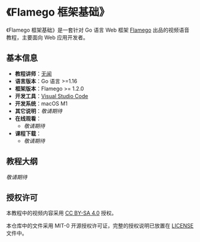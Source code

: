 # 《Flamego 框架基础》

《Flamego 框架基础》是一套针对 Go 语言 Web 框架 [Flamego](https://github.com/flamego/flamego) 出品的视频语音教程，主要面向 Web 应用开发者。

## 基本信息

- **教程讲师**：[无闻](https://github.com/unknwon)
- **语言版本**：Go 语言 >=1.16
- **框架版本**：Flamego >= 1.2.0
- **开发工具**：[Visual Studio Code](https://code.visualstudio.com/)
- **开发系统**：macOS M1
- **其它说明**：_敬请期待_
- **在线观看**：
	- _敬请期待_
- **课程下载**：
	- _敬请期待_

## 教程大纲

_敬请期待_

## 授权许可

本教程中的视频内容采用 [CC BY-SA 4.0](https://creativecommons.org/licenses/by-sa/4.0/deed.zh) 授权。

本仓库中的文件采用 MIT-0 开源授权许可证，完整的授权说明已放置在 [LICENSE](https://github.com/unknwon/flamego-basics/blob/main/LICENSE) 文件中。
